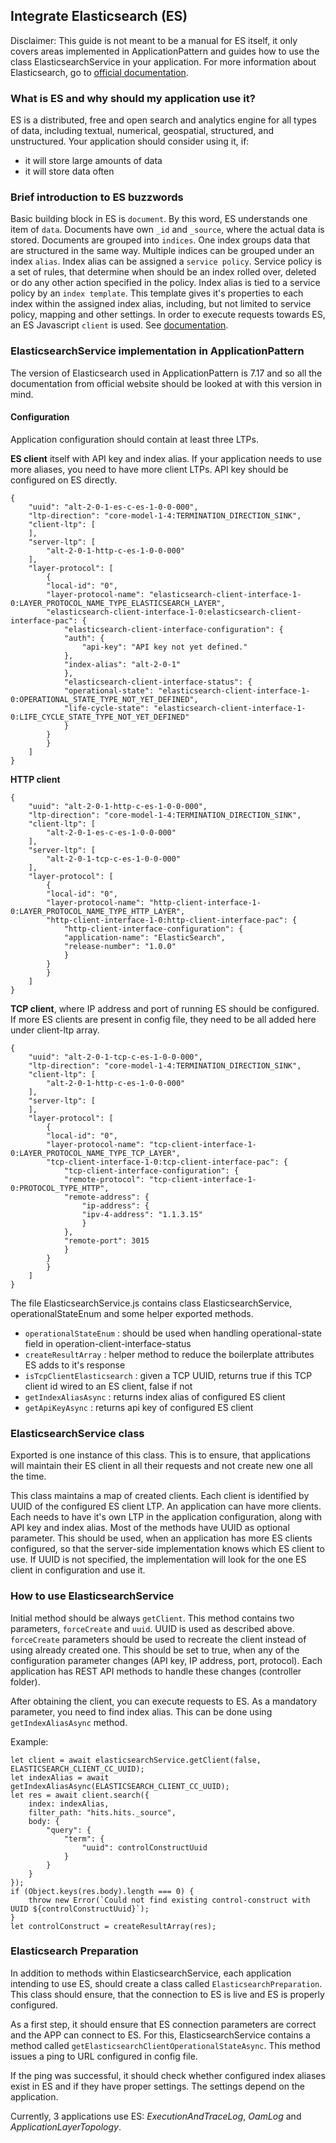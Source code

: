 ## Integrate Elasticsearch (ES)

Disclaimer: This guide is not meant to be a manual for ES itself,
it only covers areas implemented in ApplicationPattern and guides how to use
the class ElasticsearchService in your application. For more information about
Elasticsearch, go to [official documentation](https://www.elastic.co/).

### What is ES and why should my application use it?

ES is a distributed, free and open search and analytics engine for all types of data, including textual, numerical, geospatial, structured, and unstructured. Your application should consider using it, if:
- it will store large amounts of data
- it will store data often

### Brief introduction to ES buzzwords

Basic building block in ES is `document`. By this word, ES understands one item of `data`. 
Documents have own `_id` and `_source`, where the actual data is stored. Documents are grouped
into `indices`. One index groups data that are structured in the same way. Multiple indices
can be grouped under an index `alias`. Index alias can be assigned a `service policy`. 
Service policy is a set of rules, that determine when should be an index rolled over, deleted
or do any other action specified in the policy. Index alias is tied to a service policy by an
`index template`. This template gives it's properties to each index within the assigned index
alias, including, but not limited to service policy, mapping and other settings. In order to execute requests towards ES, an ES
Javascript `client` is used. See [documentation](https://www.elastic.co/guide/en/elasticsearch/client/javascript-api/7.17/api-reference.html).

### ElasticsearchService implementation in ApplicationPattern

The version of Elasticsearch used in ApplicationPattern is 7.17 and so all the documentation from official website should be
looked at with this version in mind.

#### Configuration

Application configuration should contain at least three LTPs.

**ES client** itself with API key and index alias. If your application needs to use more aliases, you need to have more client LTPs. API key should be configured on ES directly.
```
{
    "uuid": "alt-2-0-1-es-c-es-1-0-0-000",
    "ltp-direction": "core-model-1-4:TERMINATION_DIRECTION_SINK",
    "client-ltp": [
    ],
    "server-ltp": [
        "alt-2-0-1-http-c-es-1-0-0-000"
    ],
    "layer-protocol": [
        {
        "local-id": "0",
        "layer-protocol-name": "elasticsearch-client-interface-1-0:LAYER_PROTOCOL_NAME_TYPE_ELASTICSEARCH_LAYER",
        "elasticsearch-client-interface-1-0:elasticsearch-client-interface-pac": {
            "elasticsearch-client-interface-configuration": {
            "auth": {
                "api-key": "API key not yet defined."
            },
            "index-alias": "alt-2-0-1"
            },
            "elasticsearch-client-interface-status": {
            "operational-state": "elasticsearch-client-interface-1-0:OPERATIONAL_STATE_TYPE_NOT_YET_DEFINED",
            "life-cycle-state": "elasticsearch-client-interface-1-0:LIFE_CYCLE_STATE_TYPE_NOT_YET_DEFINED"
            }
        }
        }
    ]
}
```

**HTTP client**
```
{
    "uuid": "alt-2-0-1-http-c-es-1-0-0-000",
    "ltp-direction": "core-model-1-4:TERMINATION_DIRECTION_SINK",
    "client-ltp": [
        "alt-2-0-1-es-c-es-1-0-0-000"
    ],
    "server-ltp": [
        "alt-2-0-1-tcp-c-es-1-0-0-000"
    ],
    "layer-protocol": [
        {
        "local-id": "0",
        "layer-protocol-name": "http-client-interface-1-0:LAYER_PROTOCOL_NAME_TYPE_HTTP_LAYER",
        "http-client-interface-1-0:http-client-interface-pac": {
            "http-client-interface-configuration": {
            "application-name": "ElasticSearch",
            "release-number": "1.0.0"
            }
        }
        }
    ]
}
```

**TCP client**, where IP address and port of running ES should be configured. If more ES clients are present in config file, they need to be all added here under client-ltp array.
```
{
    "uuid": "alt-2-0-1-tcp-c-es-1-0-0-000",
    "ltp-direction": "core-model-1-4:TERMINATION_DIRECTION_SINK",
    "client-ltp": [
        "alt-2-0-1-http-c-es-1-0-0-000"
    ],
    "server-ltp": [
    ],
    "layer-protocol": [
        {
        "local-id": "0",
        "layer-protocol-name": "tcp-client-interface-1-0:LAYER_PROTOCOL_NAME_TYPE_TCP_LAYER",
        "tcp-client-interface-1-0:tcp-client-interface-pac": {
            "tcp-client-interface-configuration": {
            "remote-protocol": "tcp-client-interface-1-0:PROTOCOL_TYPE_HTTP",
            "remote-address": {
                "ip-address": {
                "ipv-4-address": "1.1.3.15"
                }
            },
            "remote-port": 3015
            }
        }
        }
    ]
}
```

The file ElasticsearchService.js contains class ElasticsearchService, operationalStateEnum and some helper exported methods.

- `operationalStateEnum` : should be used when handling operational-state field in operation-client-interface-status
- `createResultArray` : helper method to reduce the boilerplate attributes ES adds to it's response
- `isTcpClientElasticsearch` : given a TCP UUID, returns true if
this TCP client id wired to an ES client, false if not
- `getIndexAliasAsync` : returns index alias of configured ES client
- `getApiKeyAsync` : returns api key of configured ES client

### ElasticsearchService class

Exported is one instance of this class. This is to ensure, that applications will maintain their ES client in all their requests
and not create new one all the time.

This class maintains a map of created clients. Each client is identified by UUID of the configured ES client LTP. An application
can have more clients. Each needs to have it's own LTP in the application configuration, along with API key and index alias.
Most of the methods have UUID as optional parameter. This should be used, when an application has more ES clients configured, so that the server-side implementation knows which ES client to use. If UUID is not specified, the implementation will look for the one ES client in configuration and use it.

### How to use ElasticsearchService

Initial method should be always `getClient`. This method contains two parameters, `forceCreate` and `uuid`. UUID is
used as described above. `forceCreate` parameters should be used to recreate the client instead of using already created one. This should be set to true, when any of the configuration parameter changes (API key, IP address, port, protocol). Each application has REST API methods to handle these changes (controller folder).

After obtaining the client, you can execute requests to ES. As a mandatory parameter, you need to find index alias.
This can be done using `getIndexAliasAsync` method.

Example:
```
let client = await elasticsearchService.getClient(false, ELASTICSEARCH_CLIENT_CC_UUID);
let indexAlias = await getIndexAliasAsync(ELASTICSEARCH_CLIENT_CC_UUID);
let res = await client.search({
    index: indexAlias,
    filter_path: "hits.hits._source",
    body: {
        "query": {
            "term": {
                "uuid": controlConstructUuid
            }
        }
    }
});
if (Object.keys(res.body).length === 0) {
    throw new Error(`Could not find existing control-construct with UUID ${controlConstructUuid}`);
}
let controlConstruct = createResultArray(res);
```

### Elasticsearch Preparation

In addition to methods within ElasticsearchService, each application intending to use ES, should create
a class called `ElasticsearchPreparation`. This class should ensure, that the connection to ES is live and
ES is properly configured. 

As a first step, it should ensure that ES connection parameters are correct and the APP can connect to ES.
For this, ElasticsearchService contains a method called `getElasticsearchClientOperationalStateAsync`.
This method issues a ping to URL configured in config file.

If the ping was successful, it should check whether configured index aliases exist in ES and if they have
proper settings. The settings depend on the application.

Currently, 3 applications use ES: *ExecutionAndTraceLog*, *OamLog* and *ApplicationLayerTopology*.
